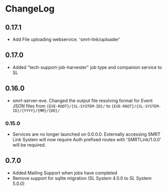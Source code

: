 # ChangeLog

## 0.17.1

- Add File uploading webservice. 'smrt-link/uploader'

## 0.17.0

- Added "tech-support-job-harvester" job type and companion service to SL

## 0.16.0

- smrt-server-eve. Changed the output file resolving format for Event JSON files from `{EVE-ROOT}/{SL-SYSTEM-ID}/` to `{EVE-ROOT}/{SL-SYSTEM-ID}/{YYYY}/{MM}/{DD}/`

### 0.15.0

- Services are no longer launched on 0.0.0.0. Externally accessing SMRT Link System will now require Auth prefixed routes with 'SMRTLink/1.0.0' will be required.

## 0.7.0

- Added Mailing Support when jobs have completed
- Remove support for sqlite migration (SL System 4.0.0 to SL System 5.0.0)